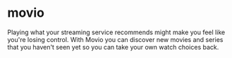# movio
Playing what your streaming service recommends might make you feel like you're losing control. With Movio you can discover new movies and series that you haven't seen yet so you can take your own watch choices back.
